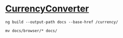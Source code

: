 # [CurrencyConverter](https://guillermobalsera.github.io/currency/)

```shell
ng build --output-path docs --base-href /currency/
```

```shell
mv docs/browser/* docs/
```
